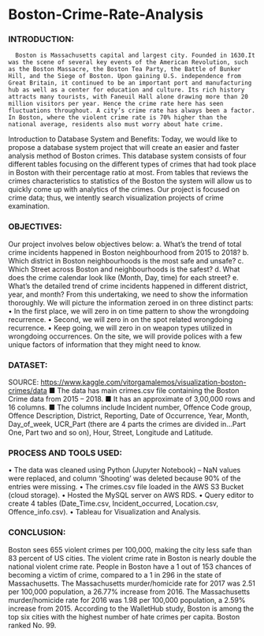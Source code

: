 # Boston-Crime-Rate-Analysis

### INTRODUCTION:
      Boston is Massachusetts capital and largest city. Founded in 1630.It was the scene of several key events of the American Revolution, such as the Boston Massacre, the Boston Tea Party, the Battle of Bunker Hill, and the Siege of Boston. Upon gaining U.S. independence from Great Britain, it continued to be an important port and manufacturing hub as well as a center for education and culture. Its rich history attracts many tourists, with Faneuil Hall alone drawing more than 20 million visitors per year. Hence the crime rate here has seen fluctuations throughout. A city’s crime rate has always been a factor. In Boston, where the violent crime rate is 70% higher than the national average, residents also must worry about hate crime. 

Introduction to Database System and Benefits:
      Today, we would like to propose a database system project that will create an easier and faster analysis method of Boston crimes. This database system consists of four different tables focusing on the different types of crimes that had took place in Boston with their percentage ratio at most. From tables that reviews the crimes characteristics to statistics of the Boston the system will allow us to quickly come up with analytics of the crimes. Our project is focused on crime data; thus, we intently search visualization projects of crime examination. 

### OBJECTIVES:
 Our project involves below objectives below:
 a. What’s the trend of total crime incidents happened in Boston neighbourhood from 2015 to         2018?
 b. Which district in Boston neighbourhoods is the most safe and unsafe? 
 c. Which Street across Boston and neighbourhoods is the safest? 
 d. What does the crime calendar look like (Month, Day, time) for each street? 
 e. What’s the detailed trend of crime incidents happened in different district, year, and month?
   From this undertaking, we need to show the information thoroughly. We will picture the information zeroed in on three distinct parts:
• In the first place, we will zero in on time pattern to show the wrongdoing recurrence.
• Second, we will zero in on the spot related wrongdoing recurrence.
• Keep going, we will zero in on weapon types utilized in wrongdoing occurrences. On the site, we will provide polices with a few unique factors of information that they might need to know.

### DATASET:
SOURCE:
https://www.kaggle.com/vitorgamalemos/visualization-boston-crimes/data
■	The data has main crimes.csv file containing the Boston Crime data from 2015 – 2018.
■	It has an approximate of 3,00,000 rows and 16 columns. 
■	The columns include Incident number, Offence Code group, Offence Description, District, Reporting, Date of Occurrence, Year, Month, Day_of_week, UCR_Part (there are 4 parts the crimes are divided in…Part One, Part two and so on), Hour, Street, Longitude and Latitude.


### PROCESS AND TOOLS USED:
•	The data was cleaned using Python (Jupyter Notebook) – NaN values were replaced, and column ‘Shooting’ was deleted because 90% of the entries were missing.
•	The crimes.csv file loaded in the AWS S3 Bucket (cloud storage).
•	Hosted the MySQL server on AWS RDS.
•	Query editor to create 4 tables (Date_Time.csv, Incident_occurred, Location.csv, Offence_info.csv).
•	Tableau for Visualization and Analysis.

### CONCLUSION:
Boston sees 655 violent crimes per 100,000, making the city less safe than 83 percent of US cities. The violent crime rate in Boston is nearly double the national violent crime rate. People in Boston have a 1 out of 153 chances of becoming a victim of crime, compared to a 1 in 296 in the state of Massachusetts. The Massachusetts murder/homicide rate for 2017 was 2.51 per 100,000 population, a 26.77% increase from 2016. The Massachusetts murder/homicide rate for 2016 was 1.98 per 100,000 population, a 2.59% increase from 2015. According to the WalletHub study, Boston is among the top six cities with the highest number of hate crimes per capita. Boston ranked No. 99.


